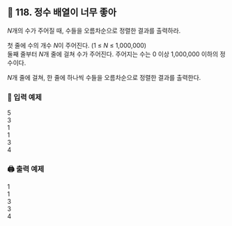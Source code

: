 ## 🏁 118. 정수 배열이 너무 좋아
$N$개의 수가 주어질 때, 수들을 오름차순으로 정렬한 결과를 출력하라.

첫 줄에 수의 개수 $N$이 주어진다. (1 ≤ $N$ ≤ 1,000,000)
<br>둘째 줄부터 $N$개 줄에 걸쳐 수가 주어진다. 주어지는 수는 0 이상 1,000,000 이하의 정수이다.

$N$개 줄에 걸쳐, 한 줄에 하나씩 수들을 오름차순으로 정렬한 결과를 출력한다.

### 📝 입력 예제
5<br>
3<br>
1<br>
1<br>
3<br>
4


### 🖨️ 출력 예제
1<br>
1<br>
3<br>
3<br>
4